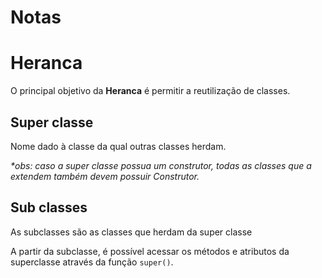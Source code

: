 # Notas

# Heranca

O principal objetivo da **Heranca** é permitir a reutilização de classes.

## Super classe
Nome dado à classe da qual outras classes herdam.

*\*obs: caso a super classe possua um construtor, todas as classes que a extendem também devem possuir Construtor.* 

## Sub classes
As subclasses são as classes que herdam da super classe

A partir da subclasse, é possível acessar os métodos e atributos da superclasse através da função `super()`.